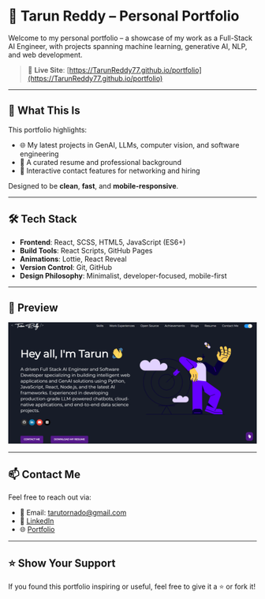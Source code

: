 # 🧠 Tarun Reddy – Personal Portfolio

Welcome to my personal portfolio – a showcase of my work as a Full-Stack AI Engineer, with projects spanning machine learning, generative AI, NLP, and web development.

> 🔗 **Live Site**: [https://TarunReddy77.github.io/portfolio](https://TarunReddy77.github.io/portfolio)

---

## 🚀 What This Is

This portfolio highlights:

- 🌐 My latest projects in GenAI, LLMs, computer vision, and software engineering
- 📄 A curated resume and professional background
- 💬 Interactive contact features for networking and hiring

Designed to be **clean**, **fast**, and **mobile-responsive**.

---

## 🛠️ Tech Stack

- **Frontend**: React, SCSS, HTML5, JavaScript (ES6+)
- **Build Tools**: React Scripts, GitHub Pages
- **Animations**: Lottie, React Reveal
- **Version Control**: Git, GitHub
- **Design Philosophy**: Minimalist, developer-focused, mobile-first

---

## 📸 Preview

<!-- Add a real screenshot in your repo at /assets/portfolio-screenshot.png -->
![Portfolio Screenshot](./src/assets/images/portfolio-screenshot.png)

---

## 📫 Contact Me

Feel free to reach out via:

- 📧 Email: [tarutornado@gmail.com](mailto:tarutornado@gmail.com)
- 💼 [LinkedIn](https://linkedin.com/in/tarun-reddy)
- 🌐 [Portfolio](https://TarunReddy77.github.io/portfolio)

---

## ⭐️ Show Your Support

If you found this portfolio inspiring or useful, feel free to give it a ⭐️ or fork it!
